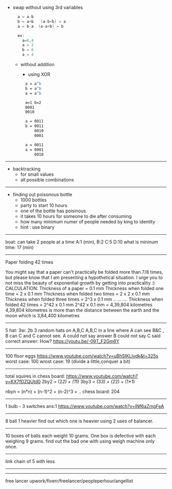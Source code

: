 * swap without using 3rd variables
  ```c
    a = a-b   
    b = a+b   (a-b+b) = a
    a = b-a  (a-a+b) = b

    ex:
      a=6,4
      a = 2
      b = 6
      a = 4
  ```
  * without addition
    * using XOR
      
    ```cmd
      a = a^b
      b = a^b
      a = a^b

      a=1 b=2
      0001
      0010

      a = 0011
      b = 0011
          0010
          0001

      a = 0011
      a = 0001
          0010
    ```

_________

* backtracking
  * for small values
  * all possible combinations
_______

* finding out poisonous bottle
  * 1000 bottles
  * party to start  10 hours
  * one of the bottle has poisinous.
  * it takes 10 hours for someone to die after consuming
  * how many minimum numer of people needed by king to identity
  * hint : use binary
_______

boat: can take 2 people at a time
A:1 (min), B:2 C:5 D:10
what is mininum time: 17 (min)

_____________________________

Paper folding 42 times

You might say that a paper can't practically be folded more than 7/8 times, but please know that I am presenting a hypothetical situation. I urge you to not miss the beauty of exponential growth by getting into practicality :) CALCULATION: Thickness of a paper = 0.1 mm Thickness when folded one time = 2 x 0.1 mm Thickness when folded two times = 2 x 2 x 0.1 mm Thickness when folded three times = 2^3 x 0.1 mm .. … …. Thickness when folded 42 times = 2^42 x 0.1 mm 2^42 x 0.1 mm = 4,39,804 kilometres 4,39,804 kilometres is more than the distance between the earth and the moon which is 3,84,400 kilometres

_____
5 hat: 3w: 2b
3 random hats on A,B,C
A,B,C in a line where A can see B&C , B can C and C cannot see.
A could not say answer
B could not say
C said correct answer: How?
	https://youtu.be/-09T_F2Gm6Y
_____
100 floor eggs
https://www.youtube.com/watch?v=uBhSIKLlvdk&t=325s
  worst case: 100
  wrost case:  19 (divide a little,conquer a bit)
______

total squires in chess board: https://www.youtube.com/watch?v=KX7fDZQUtd0
2by2 = (2*2) + (1*1)
3by3 = (3*3) + (2*2) + (1*1)

nbyn = (n*n) + (n-1)^2 + (n-2)^3 + ..
chess board: 204
_________
1 bulb - 3 switches
ans:1 
https://www.youtube.com/watch?v=lNf6aZmgFeA
______
8 ball 1 heavier
find out which one is heavier using 2 uses of balancer.
____
10 boxes of balls each weight 10 grams. One box is defective with each weighing 9 grams.
find out the bad one with using weigh machine only once.
____
link chain of 5 with less
______
___
free lancer
  upwork/fiverr/freelancer/peopleperhour/angellist

